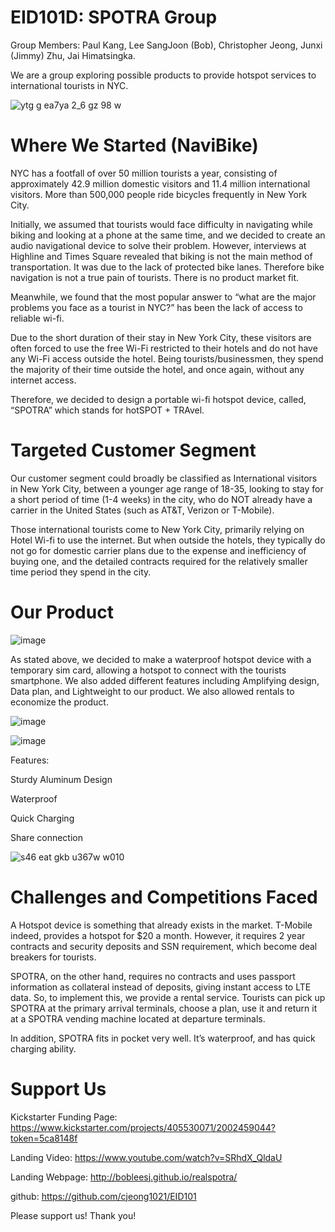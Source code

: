 # EID101D: SPOTRA Group 
Group Members: Paul Kang, Lee SangJoon (Bob), Christopher Jeong, Junxi (Jimmy) Zhu, Jai Himatsingka. 

We are a group exploring possible products to provide hotspot services to international tourists in NYC.

![ytg g ea7ya 2_6 gz 98 w](https://cloud.githubusercontent.com/assets/14918389/11811143/f9848230-a376-11e5-8e3b-369454403fa1.png)

# Where We Started (NaviBike)

 NYC has a footfall of over 50 million tourists a year, consisting of approximately 42.9 million domestic visitors and 11.4 million international visitors. More than 500,000 people ride bicycles frequently in New York City.

 Initially, we assumed that tourists would face difficulty in navigating while biking and looking at a phone at the same time, and we decided to create an audio navigational device to solve their problem. However, interviews at Highline and Times Square revealed that biking is not the main method of transportation. It was due to the lack of protected bike lanes. Therefore bike navigation is not a true pain of tourists. There is no product market fit.

 Meanwhile, we found that the most popular answer to “what are the major problems you face as a tourist in NYC?” has been the lack of access to reliable wi-fi.

Due to the short duration of their stay in New York City, these visitors are often forced to use the free Wi-Fi restricted to their hotels and do not have any Wi-Fi access outside the hotel. Being tourists/businessmen, they spend the majority of their time outside the hotel, and once again, without any internet access. 

Therefore, we decided to design a portable wi-fi hotspot device, called, “SPOTRA” which stands for hotSPOT + TRAvel.

# Targeted Customer Segment 

Our customer segment could broadly be classified as International visitors in New York City, between a younger age range of 18-35, looking to stay for a short period of time (1-4 weeks) in the city, who do NOT already have a carrier in the United States (such as AT&T, Verizon or T-Mobile). 

Those international tourists come to New York City, primarily relying on Hotel Wi-fi to use the internet. But when outside the hotels, they typically do not go for domestic carrier plans due to the expense and inefficiency of buying one, and the detailed contracts required for the relatively smaller time period they spend in the city.  


# Our Product

![image](https://cloud.githubusercontent.com/assets/14918389/11812212/de76c97e-a37d-11e5-9a01-bfcec20ae569.png)

As stated above, we decided to make a waterproof hotspot device with a temporary sim card, allowing a hotspot to connect with the tourists smartphone. We also added different features including Amplifying design, Data plan, and Lightweight to our product. We also allowed rentals to economize the product.

![image](https://cloud.githubusercontent.com/assets/14918389/11812285/53db05d6-a37e-11e5-813d-c81d85c5411f.png)

![image](https://cloud.githubusercontent.com/assets/14918389/11812368/e3807310-a37e-11e5-8690-53155a624580.png)

Features: 

Sturdy Aluminum Design

Waterproof

Quick Charging 

Share connection

![s46 eat gkb u367w w010](https://cloud.githubusercontent.com/assets/14918389/11812752/0aa5411c-a381-11e5-92ab-b4a6bf62cbff.png)



# Challenges and Competitions Faced

A Hotspot device is something that already exists in the market. T-Mobile indeed, provides a hotspot for $20 a month. However, it requires 2 year contracts and security deposits and SSN requirement, which become deal breakers for tourists. 

SPOTRA, on the other hand, requires no contracts and uses passport information as collateral instead of deposits, giving instant access to LTE data. So, to implement this, we provide a rental service. Tourists can pick up SPOTRA at the primary arrival terminals, choose a plan, use it and return it at a SPOTRA vending machine located at departure terminals.

In addition, SPOTRA fits in pocket very well. It’s waterproof, and has quick charging ability. 

# Support Us

Kickstarter Funding Page: https://www.kickstarter.com/projects/405530071/2002459044?token=5ca8148f

Landing Video: https://www.youtube.com/watch?v=SRhdX_QldaU

Landing Webpage: http://bobleesj.github.io/realspotra/

github: https://github.com/cjeong1021/EID101

Please support us! Thank you!
